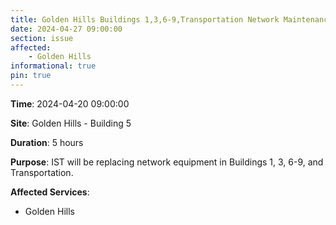 ```yaml
---
title: Golden Hills Buildings 1,3,6-9,Transportation Network Maintenance
date: 2024-04-27 09:00:00
section: issue
affected:
    - Golden Hills
informational: true
pin: true
---
```


**Time**: 2024-04-20 09:00:00

**Site**: Golden Hills - Building 5

**Duration**: 5 hours

**Purpose**: IST will be replacing network equipment in Buildings 1, 3, 6-9, and Transportation.

**Affected Services**: 
  - Golden Hills